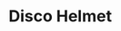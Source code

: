 # Disco Helmet

<div id="example"></div>

<script type="application/javascript">
  new Vue({
    el: '#example',
    template: '<live-code class="full" :template="code" mode="html>iframe" :debounce="200" />',
    data: {
      code:
`
<style>
  html,
  body {
    width: 100%;
    height: 100%;
    margin: 0;
    background: black;
  }
  loading-icon {
    --loading-icon-color: 255, 255, 0; /* yellow */
    position: absolute;
    top: 50%; left: 50%;
    transform: translate(-50%, -50%);
    width: 10px; height: 10px;
  }
  lume-scene {
    touch-action: none;
  }
  .hidden { visibility: hidden; }
</style>

<script src="${location.origin+location.pathname}global.js"><\/script>

<!-- See src/examples/LoadingIcon.ts -->
<loading-icon id="loading"></loading-icon>

<lume-scene id="scene" perspective="800" class="hidden" webgl enable-css="false" shadowmap-type="pcfsoft" touch-action="none">
    <lume-camera-rig active id="rig" rotation="0 30 0" min-polar-angle="-11"></lume-camera-rig>
    <lume-perspective-camera active id="cam" position="0 0 1000"></lume-perspective-camera>

    <!-- See src/examples/FlickeringOrbs.ts -->
    <flickering-orbs id="lights" rotation="0 30 0"></flickering-orbs>

    <lume-gltf-model
    	id="model"
    	src="${location.origin+location.pathname}examples/disco-helmet/DamagedHelmet.glb"
    	rotation="0 45 0"
    	size="2 2 0"
    	mount-point="0.5 0.5 0.5"
    	scale="200 200 200"
    ></lume-gltf-model>

    <lume-plane
    	color="black"
    	size="4000 4000"
    	rotation="90 0 0"
    	mount-point="0.5 0.5 0.5"
    	position="0 300 0"
    ></lume-plane>
</lume-scene>

<div ui>
  <fieldset>
    <legend>Options</legend>
    <label>
      <input id="rigActive" type="checkbox" checked />
      Use camera rig (otherwise use static camera)
    </label>
  </fieldset>
</div>

<style>
  [ui] {
    color: cyan; user-select: none;
    font-style: sans-serif;
    position: absolute; top: 0; left: 0;
    margin: 10px;
  }
  fieldset {border-radius: 5px; border-color: deeppink}
  legend {color: yellow}
</style>

<script>
  LUME.defineElements()

  lights.rotation = (x, y, z, t) => [x, y + 0.2, z]

  const rig = document.getElementById('rig')

  rigActive.addEventListener('input', () => {
    // Toggle between the rig being active or not.
    rig.active = rigActive.checked
  })

  // Custom handling of the underlying Three.js tree.
  model.on('MODEL_LOAD', () => {
    model.three.traverse(n => {
      if ('material' in n) {
        n.castShadow = true
        n.receiveShadow = true
        model.needsUpdate()
      }
    })

    scene.classList.remove('hidden')
    loading.classList.add('hidden')
  })
<\/script>
`
},
})
</script>
